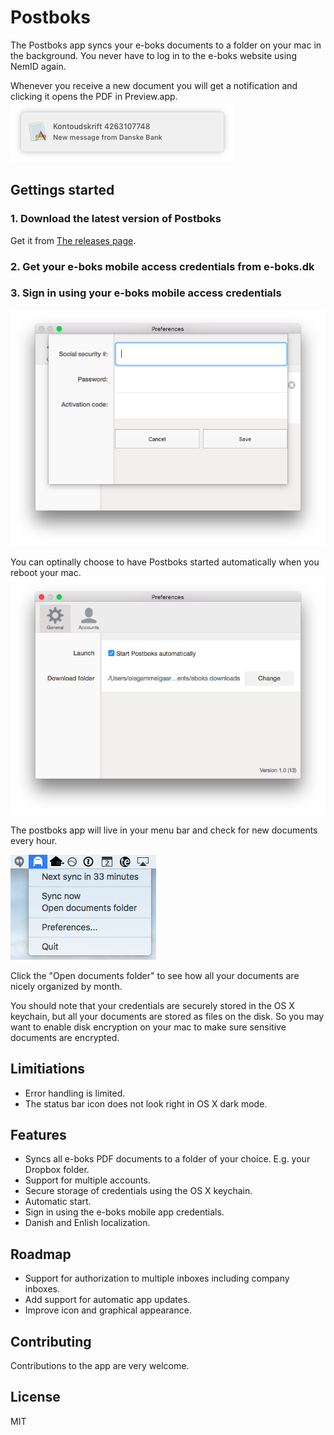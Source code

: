 # Postboks
The Postboks app syncs your e-boks documents to a folder on your mac in the background. You never have to log in to the e-boks website using NemID again.


Whenever you receive a new document you will get a notification and clicking it opens the PDF in Preview.app.
<img src="screenshots/new_document_notification.png" />


## Gettings started

### 1. Download the latest version of Postboks
Get it from [The releases page](https://github.com/olegam/Postboks/releases/tag/v0.2b15).


### 2. Get your e-boks mobile access credentials from e-boks.dk

### 3. Sign in using your e-boks mobile access credentials
<img src="screenshots/sign_in.png" />


You can optinally choose to have Postboks started automatically when you reboot your mac.
<img src="screenshots/settings_general.png" />

The postboks app will live in your menu bar and check for new documents every hour.

<img src="screenshots/menu_bar.png" />

Click the "Open documents folder" to see how all your documents are nicely organized by month.

You should note that your credentials are securely stored in the OS X keychain, but all your documents are stored as files on the disk. So you may want to enable disk encryption on your mac to make sure sensitive documents are encrypted.


## Limitiations

- Error handling is limited.
- The status bar icon does not look right in OS X dark mode.

## Features

- Syncs all e-boks PDF documents to a folder of your choice. E.g. your Dropbox folder.
- Support for multiple accounts.
- Secure storage of credentials using the OS X keychain.
- Automatic start.
- Sign in using the e-boks mobile app credentials.
- Danish and Enlish localization.

## Roadmap
- Support for authorization to multiple inboxes including company inboxes.
- Add support for automatic app updates.
- Improve icon and graphical appearance.

## Contributing

Contributions to the app are very welcome.

## License
MIT